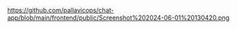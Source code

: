 https://github.com/pallavicops/chat-app/blob/main/frontend/public/Screenshot%202024-06-01%20130420.png

